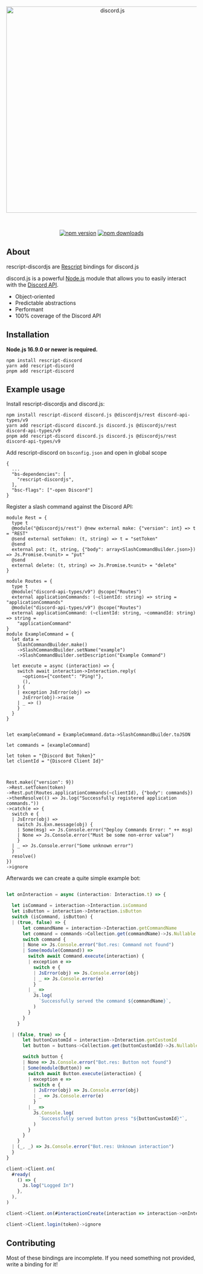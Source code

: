 <div align="center">
	<br />
	<p>
		<a href="https://discord.js.org"><img src="https://discord.js.org/static/logo.svg" width="546" alt="discord.js" /></a>
	</p>
	<br />
	<p>
    	<a href="https://www.npmjs.com/package/rescript-discordjs"><img src="https://img.shields.io/npm/v/discord.js.svg?maxAge=3600" alt="npm version" /></a>
    	<a href="https://www.npmjs.com/package/rescript-discordjs"><img src="https://img.shields.io/npm/dt/discord.js.svg?maxAge=3600" alt="npm downloads" /></a>
    </p>

</div>

## About

rescript-discordjs are [Rescript](https://rescript-lang.org/) bindings for discord.js

discord.js is a powerful [Node.js](https://nodejs.org) module that allows you to easily interact with the
[Discord API](https://discord.com/developers/docs/intro).

- Object-oriented
- Predictable abstractions
- Performant
- 100% coverage of the Discord API

## Installation

**Node.js 16.9.0 or newer is required.**

```sh-session
npm install rescript-discord
yarn add rescript-discord
pnpm add rescript-discord
```

## Example usage

Install rescript-discordjs and discord.js:

```sh-session
npm install rescript-discord discord.js @discordjs/rest discord-api-types/v9
yarn add rescript-discord discord.js discord.js @discordjs/rest discord-api-types/v9
pnpm add rescript-discord discord.js discord.js @discordjs/rest discord-api-types/v9
```

Add rescript-discord on `bsconfig.json` and open in global scope

```
{
  ...
  "bs-dependencies": [
    "rescript-discordjs",
  ],
  "bsc-flags": ["-open Discord"]
}
```

Register a slash command against the Discord API:

```rescript
module Rest = {
  type t
  @module("@discordjs/rest") @new external make: {"version": int} => t = "REST"
  @send external setToken: (t, string) => t = "setToken"
  @send
  external put: (t, string, {"body": array<SlashCommandBuilder.json>}) => Js.Promise.t<unit> = "put"
  @send
  external delete: (t, string) => Js.Promise.t<unit> = "delete"
}

module Routes = {
  type t
  @module("discord-api-types/v9") @scope("Routes")
  external applicationCommands: (~clientId: string) => string = "applicationCommands"
  @module("discord-api-types/v9") @scope("Routes")
  external applicationCommand: (~clientId: string, ~commandId: string) => string =
    "applicationCommand"
}
module ExampleCommand = {
  let data =
    SlashCommandBuilder.make()
    ->SlashCommandBuilder.setName("example")
    ->SlashCommandBuilder.setDescription("Example Command")

  let execute = async (interaction) => {
    switch await interaction->Interaction.reply(
      ~options={"content": "Ping!"},
      (),
    ) {
    | exception JsError(obj) =>
      JsError(obj)->raise
    | _ => ()
    }
  }
}


let exampleCommand = ExampleCommand.data->SlashCommandBuilder.toJSON

let commands = [exampleCommand]

let token = "{Discord Bot Token}"
let clientId = "{Discord Client Id}"



Rest.make({"version": 9})
->Rest.setToken(token)
->Rest.put(Routes.applicationCommands(~clientId), {"body": commands})
->thenResolve(() => Js.log("Successfully registered application commands."))
->catch(e => {
  switch e {
  | JsError(obj) =>
    switch Js.Exn.message(obj) {
    | Some(msg) => Js.Console.error("Deploy Commands Error: " ++ msg)
    | None => Js.Console.error("Must be some non-error value")
    }
  | _ => Js.Console.error("Some unknown error")
  }
  resolve()
})
->ignore
```

Afterwards we can create a quite simple example bot:

```js

let onInteraction = async (interaction: Interaction.t) => {

  let isCommand = interaction->Interaction.isCommand
  let isButton = interaction->Interaction.isButton
  switch (isCommand, isButton) {
  | (true, false) => {
      let commandName = interaction->Interaction.getCommandName
      let command = commands->Collection.get(commandName)->Js.Nullable.toOption
      switch command {
      | None => Js.Console.error("Bot.res: Command not found")
      | Some(module(Command)) =>
        switch await Command.execute(interaction) {
        | exception e =>
          switch e {
          | JsError(obj) => Js.Console.error(obj)
          | _ => Js.Console.error(e)
          }
        | _ =>
          Js.log(
            `Successfully served the command ${commandName}`,
          )
        }
      }
    }

  | (false, true) => {
      let buttonCustomId = interaction->Interaction.getCustomId
      let button = buttons->Collection.get(buttonCustomId)->Js.Nullable.toOption

      switch button {
      | None => Js.Console.error("Bot.res: Button not found")
      | Some(module(Button)) =>
        switch await Button.execute(interaction) {
        | exception e =>
          switch e {
          | JsError(obj) => Js.Console.error(obj)
          | _ => Js.Console.error(e)
          }
        | _ =>
          Js.Console.log(
            `Successfully served button press "${buttonCustomId}"`,
          )
        }
      }
    }
  | (_, _) => Js.Console.error("Bot.res: Unknown interaction")
  }
}

client->Client.on(
  #ready(
    () => {
      Js.log("Logged In")
    },
  ),
)

client->Client.on(#interactionCreate(interaction => interaction->onInteraction->ignore))

client->Client.login(token)->ignore

```

## Contributing

Most of these bindings are incomplete. If you need something not provided, write a binding for it!
